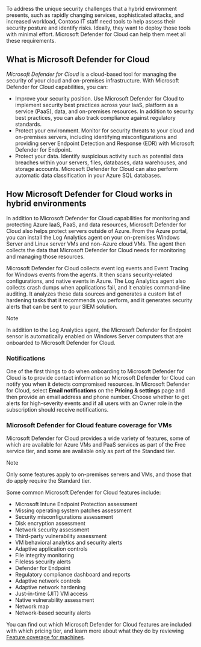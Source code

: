 To address the unique security challenges that a hybrid environment presents, such as rapidly changing services, sophisticated attacks, and increased workload, Contoso IT staff need tools to help assess their security posture and identify risks. Ideally, they want to deploy those tools with minimal effort. Microsoft Defender for Cloud can help them meet all these requirements.

## What is Microsoft Defender for Cloud

*Microsoft Defender for Cloud* is a cloud-based tool for managing the security of your cloud and on-premises infrastructure. With Microsoft Defender for Cloud capabilities, you can:

- Improve your security position. Use Microsoft Defender for Cloud to implement security best practices across your IaaS, platform as a service (PaaS), data, and on-premises resources. In addition to security best practices, you can also track compliance against regulatory standards.
- Protect your environment. Monitor for security threats to your cloud and on-premises servers, including identifying misconfigurations and providing server Endpoint Detection and Response (EDR) with Microsoft Defender for Endpoint.
- Protect your data. Identify suspicious activity such as potential data breaches within your servers, files, databases, data warehouses, and storage accounts. Microsoft Defender for Cloud can also perform automatic data classification in your Azure SQL databases.

## How Microsoft Defender for Cloud works in hybrid environments

In addition to Microsoft Defender for Cloud capabilities for monitoring and protecting Azure IaaS, PaaS, and data resources, Microsoft Defender for Cloud also helps protect servers outside of Azure. From the Azure portal, you can install the Log Analytics agent on your on-premises Windows Server and Linux server VMs and non&ndash;Azure cloud VMs. The agent then collects the data that Microsoft Defender for Cloud needs for monitoring and managing those resources.

Microsoft Defender for Cloud collects event log events and Event Tracing for Windows events from the agents. It then scans security-related configurations, and native events in Azure. The Log Analytics agent also collects crash dumps when applications fail, and it enables command-line auditing. It analyzes these data sources and generates a custom list of hardening tasks that it recommends you perform, and it generates security alerts that can be sent to your SIEM solution.

> [!NOTE]
> In addition to the Log Analytics agent, the Microsoft Defender for Endpoint sensor is automatically enabled on Windows Server computers that are onboarded to Microsoft Defender for Cloud.

### Notifications

One of the first things to do when onboarding to Microsoft Defender for Cloud is to provide contact information so Microsoft Defender for Cloud can notify you when it detects compromised resources. In Microsoft Defender for Cloud, select **Email notifications** on the **Pricing & settings** page and then provide an email address and phone number. Choose whether to get alerts for high-severity events and if all users with an Owner role in the subscription should receive notifications.

### Microsoft Defender for Cloud feature coverage for VMs

Microsoft Defender for Cloud provides a wide variety of features, some of which are available for Azure VMs and PaaS services as part of the Free service tier, and some are available only as part of the Standard tier.

> [!NOTE]
> Only some features apply to on-premises servers and VMs, and those that do apply require the Standard tier.

Some common Microsoft Defender for Cloud features include:

- Microsoft Intune Endpoint Protection assessment
- Missing operating system patches assessment
- Security misconfigurations assessment
- Disk encryption assessment
- Network security assessment
- Third-party vulnerability assessment
- VM behavioral analytics and security alerts
- Adaptive application controls
- File integrity monitoring
- Fileless security alerts
- Defender for Endpoint
- Regulatory compliance dashboard and reports
- Adaptive network controls
- Adaptive network hardening
- Just-in-time (JIT) VM access
- Native vulnerability assessment
- Network map
- Network-based security alerts

You can find out which Microsoft Defender for Cloud features are included with which pricing tier, and learn more about what they do by reviewing [Feature coverage for machines](https://aka.ms/feature-coverage-for-machines?azure-portal=true).

